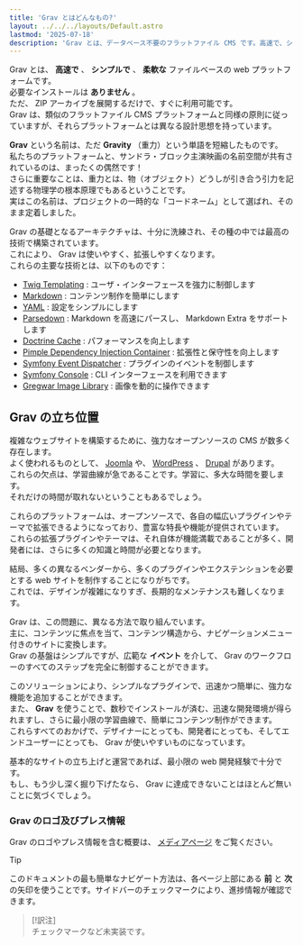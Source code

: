 ```yaml
---
title: 'Grav とはどんなもの?'
layout: ../../../layouts/Default.astro
lastmod: '2025-07-18'
description: 'Grav とは、データベース不要のフラットファイル CMS です。高速で、シンプルかつ柔軟にサイトを構築できます。'
---
```


Grav とは、 **高速で** 、 **シンプルで** 、 **柔軟な** ファイルベースの web プラットフォームです。  
必要なインストールは **ありません** 。  
ただ、 ZIP アーカイブを展開するだけで、すぐに利用可能です。  
Grav は、類似のフラットファイル CMS プラットフォームと同様の原則に従っていますが、それらプラットフォームとは異なる設計思想を持っています。

**Grav** という名前は、ただ **Gravity** （重力）という単語を短縮したものです。  
私たちのプラットフォームと、サンドラ・ブロック主演映画の名前空間が共有されているのは、まったくの偶然です！  
さらに重要なことは、重力とは、物（オブジェクト）どうしが引き合う引力を記述する物理学の根本原理でもあるということです。  
実はこの名前は、プロジェクトの一時的な「コードネーム」として選ばれ、そのまま定着しました。

Grav の基礎となるアーキテクチャは、十分に洗練され、その種の中では最高の技術で構築されています。  
これにより、 Grav は使いやすく、拡張しやすくなります。  
これらの主要な技術とは、以下のものです： 

* [Twig Templating](https://twig.symfony.com/) : ユーザ・インターフェースを強力に制御します
* [Markdown](https://ja.wikipedia.org/wiki/Markdown) : コンテンツ制作を簡単にします
* [YAML](https://yaml.org) : 設定をシンプルにします
* [Parsedown](https://parsedown.org/) : Markdown を高速にパースし、 Markdown Extra をサポートします
* [Doctrine Cache](https://www.doctrine-project.org/projects/doctrine-orm/en/latest/reference/caching.html) : パフォーマンスを向上します
* [Pimple Dependency Injection Container](https://github.com/silexphp/Pimple) : 拡張性と保守性を向上します
* [Symfony Event Dispatcher](https://symfony.com/doc/current/components/event_dispatcher.html) : プラグインのイベントを制御します
* [Symfony Console](https://symfony.com/doc/current/components/console.html) : CLI インターフェースを利用できます
* [Gregwar Image Library](https://github.com/Gregwar/Image) : 画像を動的に操作できます

<h2 id="grav-s-place-in-the-universe">Grav の立ち位置</h2>

複雑なウェブサイトを構築するために、強力なオープンソースの CMS が数多く存在します。  
よく使われるものとして、 [Joomla](https://www.joomla.org) や、 [WordPress](https://wordpress.org) 、 [Drupal](https://www.drupal.org) があります。  
これらの欠点は、学習曲線が急であることです。学習に、多大な時間を要します。  
それだけの時間が取れないということもあるでしょう。

これらのプラットフォームは、オープンソースで、各自の幅広いプラグインやテーマで拡張できるようになっており、豊富な特長や機能が提供されています。  
これらの拡張プラグインやテーマは、それ自体が機能満載であることが多く、開発者には、さらに多くの知識と時間が必要となります。

結局、多くの異なるベンダーから、多くのプラグインやエクステンションを必要とする web サイトを制作することになりがちです。  
これでは、デザインが複雑になりすぎ、長期的なメンテナンスも難しくなります。

Grav は、この問題に、異なる方法で取り組んでいます。  
主に、コンテンツに焦点を当て、コンテンツ構造から、ナビゲーションメニュー付きのサイトに変換します。  
Grav の基盤はシンプルですが、広範な **イベント** を介して、 Grav のワークフローのすべてのステップを完全に制御することができます。

このソリューションにより、シンプルなプラグインで、迅速かつ簡単に、強力な機能を追加することができます。  
また、 **Grav** を使うことで、数秒でインストールが済む、迅速な開発環境が得られますし、さらに最小限の学習曲線で、簡単にコンテンツ制作ができます。  
これらすべてのおかげで、デザイナーにとっても、開発者にとっても、そしてエンドユーザーにとっても、 Grav が使いやすいものになっています。

基本的なサイトの立ち上げと運営であれば、最小限の web 開発経験で十分です。  
もし、もう少し深く掘り下げたなら、 Grav に達成できないことはほとんど無いことに気づくでしょう。

<h3 id="grav-logos-and-press-information">Grav のロゴ及びプレス情報</h3>

Grav のロゴやプレス情報を含む概要は、 [メディアページ](https://getgrav.org/media) をご覧ください。

> [!Tip]  
> このドキュメントの最も簡単なナビゲート方法は、各ページ上部にある **前** と **次** の矢印を使うことです。サイドバーのチェックマークにより、進捗情報が確認できます。

> [!訳注]  
> チェックマークなど未実装です。


